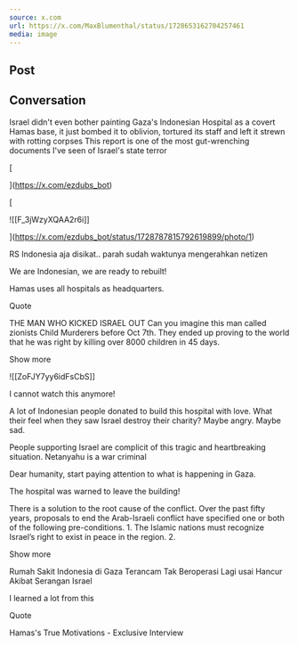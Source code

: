 ```yaml
---
source: x.com
url: https://x.com/MaxBlumenthal/status/1728653162704257461
media: image
---
```


## Post

## Conversation

Israel didn't even bother painting Gaza's Indonesian Hospital as a covert Hamas base, it just bombed it to oblivion, tortured its staff and left it strewn with rotting corpses This report is one of the most gut-wrenching documents I've seen of Israel's state terror



[





](https://x.com/ezdubs_bot)

[

![[F_3jWzyXQAA2r6i]]



](https://x.com/ezdubs_bot/status/1728787815792619899/photo/1)

RS Indonesia aja disikat.. parah sudah waktunya mengerahkan netizen

We are Indonesian, we are ready to rebuilt!

Hamas uses all hospitals as headquarters.

Quote

THE MAN WHO KICKED ISRAEL OUT Can you imagine this man called zionists Child Murderers before Oct 7th. They ended up proving to the world that he was right by killing over 8000 children in 45 days.

Show more

![[ZoFJY7yy6idFsCbS]]

I cannot watch this anymore!

A lot of Indonesian people donated to build this hospital with love. What their feel when they saw Israel destroy their charity? Maybe angry. Maybe sad.

People supporting Israel are complicit of this tragic and heartbreaking situation. Netanyahu is a war criminal

Dear humanity, start paying attention to what is happening in Gaza.

The hospital was warned to leave the building!

There is a solution to the root cause of the conflict. Over the past fifty years, proposals to end the Arab-Israeli conflict have specified one or both of the following pre-conditions. 1. The Islamic nations must recognize Israel’s right to exist in peace in the region. 2.

Show more

Rumah Sakit Indonesia di Gaza Terancam Tak Beroperasi Lagi usai Hancur Akibat Serangan Israel

I learned a lot from this

Quote

Hamas's True Motivations - Exclusive Interview


